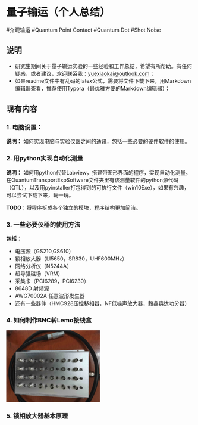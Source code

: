 # 量子输运（个人总结）

#介观输运 #Quantum Point Contact #Quantum Dot #Shot Noise

## 说明

- 研究生期间关于量子输运实验的一些经验和工作总结，希望有所帮助。有任何疑惑，或者建议，欢迎联系我：yuexiaokai@outlook.com；
- 如果readme文件中有乱码的latex公式，需要将文件下载下来，用Markdown编辑器查看，推荐使用Typora（最优雅方便的Markdown编辑器）；



## 现有内容

### 1. **电脑设置：** 

**说明：** 如何实现电脑与实验仪器之间的通讯，包括一些必要的硬件软件的使用。



### 2. 用python实现自动化测量

**说明：** 如何用python代替Labview，搭建带图形界面的程序，实现自动化测量。在QuantumTransportExpSoftware文件夹里有该测量软件的python源代码（QTL），以及用pyinstaller打包得到的可执行文件（win10Exe），如果有兴趣，可以尝试下载下来，玩一玩。

**TODO**：将程序拆成各个独立的模块，程序结构更加简洁。



### 3. 一些必要仪器的使用方法

**包括：** 

- 电压源（GS210,GS610）
- 锁相放大器（LI5650，SR830，UHF600MHz）
- 网络分析仪（N5244A）
- 超导强磁场（VRM）
- 采集卡（PCI6289，PCI6230）
- 8648D 射频源
- AWG70002A 任意波形发生器
- 还有一些器件（HMC928压控移相器，NF低噪声放大器，毅鑫奥达功分器）



### 4. 如何制作BNC转Lemo接线盒

<img src="如何制作BNC转Lemo接线盒/figures/fig1.png" width="50%" />



### 5. 锁相放大器基本原理

